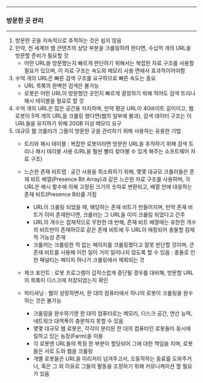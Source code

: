 ------
### 방문한 곳 관리
-----
1. 방문한 곳을 지속적으로 추적하는 것은 쉽지 않음
2. 만약, 전 세계의 웹 콘텐츠의 상당 부분을 크롤링하려 한다면, 수십억 개의 URL을 방문할 준비가 필요할 것
   - 어떤 URL을 방문했는지 빠르게 판단하기 위해서는 복잡한 자료 구조를 사용할 필요가 있으며, 이 자료 구조는 속도와 메모리 사용 면에서 효과적이어야함
3. 수억 개의 URL은 빠른 검색 구조를 요구하므로 빠른 속도는 중요
   - URL 목록의 완벽한 검색은 불가능
   - 로봇은 어떤 URL이 방문했던 곳인지 빠르게 결정하기 위해 적어도 검색 트리나 해시 테이블을 필요로 할 것
4. 수억 개의 URL은 많은 공간을 차지하며, 만약 평균 URL이 40바이트 길이이고, 웹 로봇이 5억 개의 URL을 크롤링 했다면(웹의 일부에 불과), 검색 데이터 구조는 이 URL들을 유지하기 위해 20GB 이상 메모리 요구
5. 대규모 웹 크롤러가 그들이 방문한 곳을 관리하기 위해 사용하는 유용한 기법
   - 트리와 해시 테이블 : 복잡한 로봇이라면 방문한 URL을 추적하기 위해 검색 트리나 해시 테이블 사용 (URL을 훨씬 빨리 찾아볼 수 있게 해주는 소프트웨어 자료 구조)
   - 느슨한 존재 비트맵 : 공간 사용을 최소화하기 위해, 몇몇 대규모 크롤러들은 존재 비트 배열(Presence Bit Array)과 같은 느슨한 자료 구조를 사용하며, 각 URL은 해시 함수에 의해 고정된 크기의 숫자로 변환되고, 배열 안에 대응하는 존재 비트(Presence Bit)를 가짐
     + URL이 크롤링 되었을 때, 해당하는 존재 비트가 만들어지며, 만약 존재 비트가 이미 존재한다면, 크롤러는 그 URL을 이미 크롤링 되었다고 간주
     + URL의 개수는 잠재적으로 무한한 데 반해, 존재 비트 배열에는 유한한 개수의 비트만이 존재하므로 같은 존재 비트에 두 URL이 매핑되어 충돌할 잠재적 가능성 존재
     + 크롤러는 크롤링한 적 없는 페이지를 크롤링했다고 잘못 판단할 것이며, 큰 존재 비트를 사용해 이런 일이 거의 일어나지 않도록 할 수 있음 : 충돌로 인한 패널티는 페이지 하나가 크롤링에서 제외되는 것

   - 체크 포인트 : 로봇 프로그램이 갑작스럽게 중단될 경우를 대비해, 방문할 URL의 목록이 디스크에 저장되었는지 확인
   - 파티셔닝 : 웹이 성장하면서, 한 대의 컴퓨터에서 하나의 로봇이 크롤링을 완수하는 것은 불가능
     + 크롤링을 완수하기엔 한 대의 컴퓨터로는 메모리, 디스크 공간, 연산 능력, 네트워크 대역폭이 충분하지 못할 수 있음
     + 몇몇 대규모 웹 로봇은, 각각이 분리된 한 대의 컴퓨터인 로봇들이 동시에 일하고 있는 농장(Farm)을 이용
     + 각 로봇엔 URL들의 특정 한 부분이 할당되어 그에 대한 책임을 지며, 로봇들은 서로 도와 웹을 크롤링
     + 개별 로봇들은 URL을 이리저리 넘겨주고서, 오동작하는 동료를 도와주거나, 혹은 그 외 이유로 그들의 활동을 조정하기 위해 커뮤니케이션 할 필요가 있음
